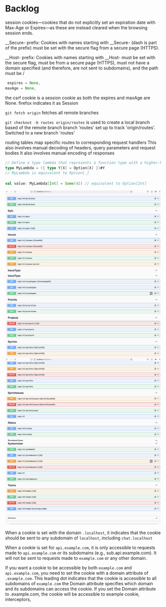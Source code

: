 # Backlog

 session cookies—cookies that do not explicitly set an expiration date with Max-Age or Expires—as these are instead cleared when the browsing session ends.

 __Secure- prefix: Cookies with names starting with __Secure- (dash is part of the prefix) must be set with the secure flag from a secure page (HTTPS).

__Host- prefix: Cookies with names starting with __Host- must be set with the secure flag, must be from a secure page (HTTPS), must not have a domain specified (and therefore, are not sent to subdomains), and the path must be /


```scala
 expires = None,
maxAge = None,
```
the csrf cookie is a session cookie as both the expires and maxAge are None. firefox indicates it as Session

`git fetch origin` fetches all remote branches

`git checkout -b routes origin/routes` is used to create a local branch based of the remote branch
branch 'routes' set up to track 'origin/routes'.
Switched to a new branch 'routes'


routing tables map specific routes to corresponding request handlers
This also involves manual decoding of headers, query parameters and request bodies
It also involves manual encoding of responses

```scala
// Define a type lambda that represents a function type with a higher-kinded type parameter
type MyLambda = ({ type Y[X] = Option[X] })#Y
// MyLambda is equivalent to Option[_]

val value: MyLambda[Int] = Some(42) // equivalent to Option[Int]

```

![](Screenshot1.png)
![](Screenshot2.png)
![](Screenshot3.png)
![](Screenshot4.png)

When a cookie is set with the domain `.localhost`, it indicates that the cookie should be sent to any subdomain of `localhost`, including `chat.localhost`

When a cookie is set for `api.example.com`, it is only accessible to requests made to `api.example.com` or its subdomains (e.g., sub.api.example.com). It will not be sent to requests made to `example.com` or any other domain.

If you want a cookie to be accessible by both `example.com` and `api.example.com`, you need to set the cookie with a domain attribute of `.example.com`. This leading dot indicates that the cookie is accessible to all subdomains of `example.com`
the Domain attribute specifies which domain and its subdomains can access the cookie. If you set the Domain attribute to .example.com, the cookie will be accessible to example
cookie, interceptors,



